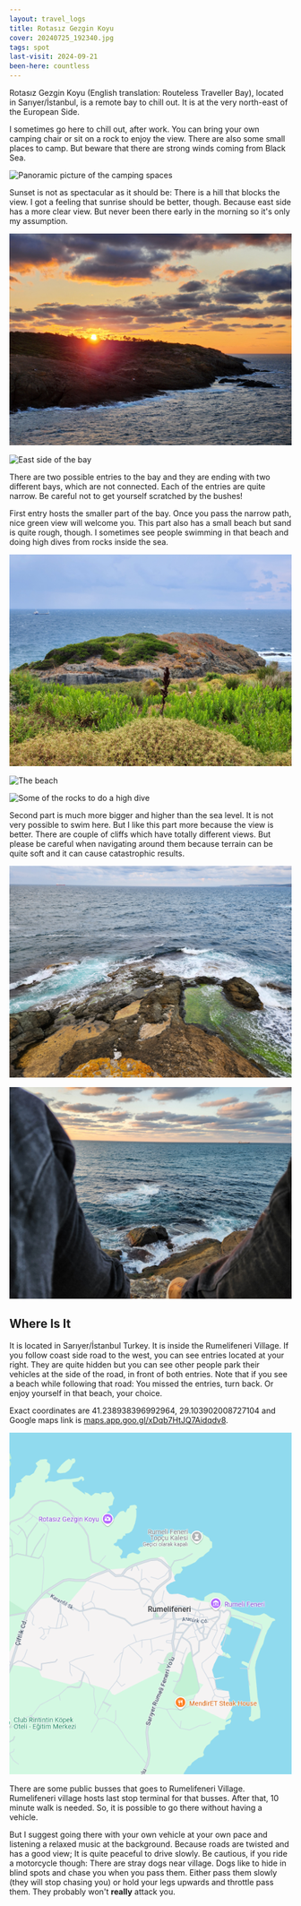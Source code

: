 ```yaml
---
layout: travel_logs
title: Rotasız Gezgin Koyu
cover: 20240725_192340.jpg
tags: spot
last-visit: 2024-09-21
been-here: countless
---
```


Rotasız Gezgin Koyu (English translation: Routeless Traveller Bay), located in
Sarıyer/İstanbul, is a remote bay to chill out. It is at the very north-east
of the European Side.

I sometimes go here to chill out, after work. You can bring your own camping
chair or sit on a rock to enjoy the view. There are also some small places to
camp. But beware that there are strong winds coming from Black Sea.

![Panoramic picture of the camping spaces](/assets/img/travel-logs/rotasiz-gezgin-koyu/20240801_200643.jpg)

Sunset is not as spectacular as it should be: There is a hill that blocks the
view. I got a feeling that sunrise should be better, though. Because east side
has a more clear view. But never been there early in the morning so it's only my
assumption.

![Sunset](/assets/img/travel-logs/rotasiz-gezgin-koyu/20240801_200802.jpg)

![East side of the bay](/assets/img/travel-logs/rotasiz-gezgin-koyu/20240725_193257.jpg)

There are two possible entries to the bay and they are ending with two different
bays, which are not connected. Each of the entries are quite narrow. Be careful
not to get yourself scratched by the bushes!

First entry hosts the smaller part of the bay. Once you pass the narrow path,
nice green view will welcome you. This part also has a small beach but sand is
quite rough, though. I sometimes see people swimming in that beach and doing
high dives from rocks inside the sea.

![Welcoming view](/assets/img/travel-logs/rotasiz-gezgin-koyu/20240725_191733.jpg)

![The beach](/assets/img/travel-logs/rotasiz-gezgin-koyu/20240725_193822.jpg)

![Some of the rocks to do a high dive](/assets/img/travel-logs/rotasiz-gezgin-koyu/20240725_193031.jpg)

Second part is much more bigger and higher than the sea level. It is not very
possible to swim here. But I like this part more because the view is better.
There are couple of cliffs which have totally different views. But please be
careful when navigating around them because terrain can be quite soft and it can
cause catastrophic results.

![View from a cliff](/assets/img/travel-logs/rotasiz-gezgin-koyu/20240725_192340.jpg)

![There are rocks to sit on and enjoy the view](/assets/img/travel-logs/rotasiz-gezgin-koyu/20240801_200117.jpg)

## Where Is It

It is located in Sarıyer/İstanbul Turkey. It is inside the Rumelifeneri Village.
If you follow coast side road to the west, you can see entries located at your
right. They are quite hidden but you can see other people park their vehicles
at the side of the road, in front of both entries. Note that if you see a beach
while following that road: You missed the entries, turn back. Or enjoy yourself
in that beach, your choice.

Exact coordinates are 41.238938396992964, 29.103902008727104 and Google maps
link is
[maps.app.goo.gl/xDqb7HtJQ7Aidqdv8](https://maps.app.goo.gl/xDqb7HtJQ7Aidqdv8).

![Google Maps snip](/assets/img/travel-logs/rotasiz-gezgin-koyu/google_maps_snip.png)

There are some public busses that goes to Rumelifeneri Village. Rumelifeneri
village hosts last stop terminal for that busses. After that, 10 minute walk is
needed. So, it is possible to go there without having a vehicle.

But I suggest going there with your own vehicle at your own pace and listening a
relaxed music at the background. Because roads are twisted and has a good view;
It is quite peaceful to drive slowly. Be cautious, if you ride a motorcycle
though: There are stray dogs near village. Dogs like to hide in blind spots and
chase you when you pass them. Either pass them slowly (they will stop chasing
you) or hold your legs upwards and throttle pass them. They probably won't
**really** attack you.
